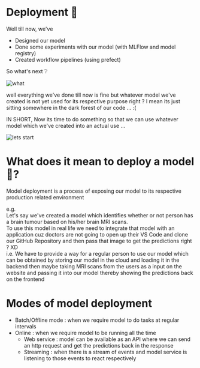 # Deployment 🚀

Well till now, we've
* Designed our model 
* Done some experiments with our model (with MLFlow and model registry)
* Created workflow pipelines (using prefect)

So what's next ❔  

![what](https://media4.giphy.com/media/ghuvaCOI6GOoTX0RmH/giphy.gif)

well everything we've done till now is fine but whatever model we've created is not yet used for its respective purpose right ?
I mean its just sitting somewhere in the dark forest of our code ... :(

IN SHORT,
Now its time to do something so that we can use whatever model which we've created into an actual use ...  

![lets start](https://encrypted-tbn0.gstatic.com/images?q=tbn:ANd9GcQiuoxTcVCqzCqUvb6ujYQtwvnODJXQWxaqEg&usqp=CAU)


# What does it mean to deploy a model 🤔?

Model deployment is a process of exposing our model to its respective production related environment  

e.g.  
Let's say we've created a model which identifies whether or not person has a brain tumour based on his/her brain MRI scans.   
To use this model in real life we need to integrate that model with an application cuz doctors are not going to open up their VS Code 
and clone our GitHub Repository and then pass that image to get the predictions right ? XD  
i.e. We have to provide a way for a regular person to use our model which can be obtained by storing our model in the cloud and loading it in the backend then 
maybe taking MRI scans from the users as a input on the website and passing it into our model thereby showing the predictions back on the frontend

# Modes of model deployment

* Batch/Offline mode : when we require model to do tasks at regular intervals
* Online : when we require model to be running all the time
  * Web service : model can be available as an API where we can send an http request and get the predictions back in the response
  * Streaming : when there is a stream of events and model service is listening to those events to react respectively
  
 
